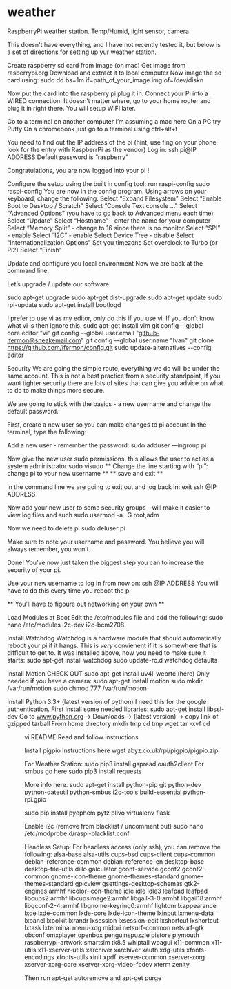 # weather
RaspberryPi weather station. Temp/Humid, light sensor, camera

This doesn't have everything, and I have not recently tested it, but below is a set of directions for setting up yur weather station.

Create raspberry sd card from image (on mac)
Get image from rasberrypi.org
Download and extract it to local computer
Now image the sd card using:
sudo dd bs=1m if=path_of_your_image.img of=/dev/diskn

Now put the card into the raspberry pi plug it in. Connect your Pi into a WIRED connection. It doesn’t matter where, go to your home router and plug it in right there. You will setup WIFI later.

Go to a terminal on another computer
I’m assuming a mac here
On a PC try Putty
On a chromebook just go to a terminal using ctrl+alt+t

You need to find out the IP address of the pi (hint, use fing on your phone, look for the entry with RaspberrPi as the vendor)
Log in:
ssh pi@IP ADDRESS
Default password is “raspberry"

Congratulations, you are now logged into your pi !


Configure the setup using the built in config tool:
run raspi-config
sudo raspi-config
You are now in the config program. Using arrows on your keyboard, change the following:
Select “Expand Filesystem"
Select “Enable Boot to Desktop / Scratch"
Select “Console Text console …"
Select “Advanced Options” (you have to go back to Advanced menu each time)
Select “Update"
Select “Hostname” - enter the name for your computer
Select “Memory Split” - change to 16 since there is no monitor
Select “SPI” - enable
Select “I2C” - enable
Select Device Tree - disable
Select “Internationalization Options"
Set you timezone
Set overclock to Turbo (or Pi2)
Select “Finish"

Update and configure you local environment 
Now we are back at the command line.

Let’s upgrade / update our software:

sudo apt-get upgrade
sudo apt-get dist-upgrade
sudo apt-get update
sudo rpi-update
sudo apt-get install bootlogd

I prefer to use vi as my editor, only do this if you  use vi. If you don’t know what vi is then ignore this.
sudo apt-get install vim
git config --global core.editor "vi"
git config --global user.email "github-ifermon@sneakemail.com"
git config --global user.name "Ivan"
git clone https://github.com/ifermon/config.git
sudo update-alternatives --config editor

Security
We are going the simple route, everything we do will be under the same account.
This is not a best practice from a security standpoint, If you want tighter security there are lots of sites that can give you advice on what to do to make things more secure.

We are going to stick with the basics - a new username and change the default password.

First, create a new user so you can make changes to pi account
In the terminal, type the following:

Add a new user  - remember the password:
sudo adduser <new user name> —ingroup pi

Now give the new user sudo permissions, this allows the user to act as a system administrator
sudo visudo
** Change the line starting with “pi”: change pi to your new username **
** save and exit **

in the command line we are going to exit out and log back in:
exit
ssh <new user name>@IP ADDRESS

Now add your new user to some security groups - will make it easier to view log files and such
sudo usermod -a -G root,adm <new username>

Now we need to delete pi
sudo deluser pi

Make sure to note your username and password. You believe you will always remember, you won’t.

Done! You’ve now just taken the biggest step you can to increase the security of your pi.

Use your new username to log in from now on:
ssh <new username>@IP ADDRESS
You will have to do this every time you reboot the pi

** You'll have to figoure out networking on your own **

Load Modules at Boot
Edit the /etc/modules file and add the following:
sudo nano /etc/modules
i2c-dev
i2c-bcm2708

Install Watchdog
Watchdog is a hardware module that should automatically reboot your pi if it hangs. This is *very* convienent if it is somewhere that is difficult to get to. It was installed above, now you need to make sure it starts:
sudo apt-get install watchdog
sudo update-rc.d watchdog defaults

Install Motion
CHECK OUT sudo apt-get install uv4l-webrtc (here)
Only needed if you have a camera:
sudo apt-get install motion
sudo mkdir /var/run/motion
sudo chmod 777 /var/run/motion

Install Python 3.3+ (latest version of python)
I need this for the google authentication. 
First install some needed libraries:
sudo apt-get install libssl-dev
Go to www.python.org -> Downloads -> (latest version) -> copy link of gzipped tarball
From home directory
mkdir tmp
cd tmp
wget <link of tarball>
tar -xvf <name of tarball>
cd <dir created by tar>
vi README
Read and follow instructions

Install pigpio 
Instructions here
wget abyz.co.uk/rpi/pigpio/pigpio.zip

For Weather Station:
sudo pip3 install gspread oauth2client
For smbus go here
sudo pip3 install requests

More info here.
sudo apt-get install python-pip git python-dev python-dateutil python-smbus i2c-tools build-essential python-rpi.gpio 

sudo pip install pyephem pytz plivo virtualenv flask

Enable i2c (remove from blacklist / uncomment out)
sudo  nano /etc/modprobe.d/raspi-blacklist.conf

Headless Setup:
For headless access (only ssh), you can remove the following:
alsa-base alsa-utils cups-bsd cups-client cups-common debian-reference-common debian-reference-en desktop-base desktop-file-utils dillo galculator gconf-service gconf2 gconf2-common gnome-icon-theme gnome-themes-standard gnome-themes-standard gpicview gsettings-desktop-schemas gtk2-engines:armhf hicolor-icon-theme idle idle idle3 leafpad leafpad libcups2:armhf libcupsimage2:armhf libgail-3-0:armhf libgail18:armhf libgconf-2-4:armhf libgnome-keyring0:armhf lightdm lxappearance lxde lxde-common lxde-core lxde-icon-theme lxinput lxmenu-data lxpanel lxpolkit lxrandr lxsession lxsession-edit lxshortcut lxshortcut lxtask lxterminal menu-xdg midori netsurf-common netsurf-gtk obconf omxplayer openbox penguinspuzzle pistore plymouth raspberrypi-artwork smartsim tk8.5 whiptail wpagui x11-common x11-utils x11-xserver-utils xarchiver xarchiver xauth xdg-utils xfonts-encodings xfonts-utils xinit xpdf xserver-common xserver-xorg xserver-xorg-core xserver-xorg-video-fbdev xterm zenity

Then run apt-get autoremove and apt-get purge


